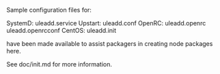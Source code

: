 Sample configuration files for:

SystemD: uleadd.service
Upstart: uleadd.conf
OpenRC:  uleadd.openrc
         uleadd.openrcconf
CentOS:  uleadd.init

have been made available to assist packagers in creating node packages here.

See doc/init.md for more information.
